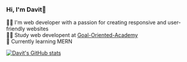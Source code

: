 ### Hi, I'm Davit👋


🧑‍💻 I'm web developer with a passion for creating responsive and user-friendly websites</br>
🧑‍🎓 Study web developent at [Goal-Oriented-Academy](https://www.facebook.com/nika11keshelava)<br/>
💭 Currently learning MERN

[![Davit's GitHub stats](https://github-readme-stats.vercel.app/api?username=Davit)](https://github.com/anuraghazra/github-readme-stats)




